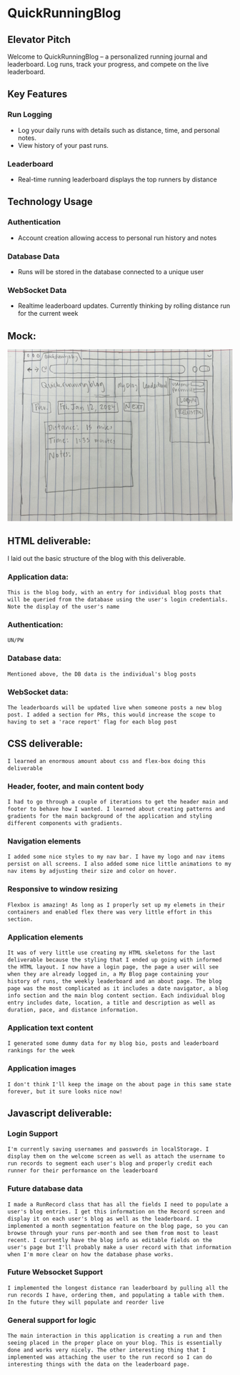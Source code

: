 # QuickRunningBlog
## Elevator Pitch
Welcome to QuickRunningBlog – a personalized running journal and leaderboard. Log runs, track your progress, and compete on the live leaderboard.
## Key Features
### Run Logging
- Log your daily runs with details such as distance, time, and personal notes.
- View history of your past runs.
### Leaderboard
- Real-time running leaderboard displays the top runners by distance
## Technology Usage
### Authentication
- Account creation allowing access to personal run history and notes
### Database Data
- Runs will be stored in the database connected to a unique user
### WebSocket Data
- Realtime leaderboard updates. Currently thinking by rolling distance run for the current week
## Mock:
![Mockup](images/mock.jpeg)


## HTML deliverable:
I laid out the basic structure of the blog with this deliverable. 
### Application data:
    This is the blog body, with an entry for individual blog posts that will be queried from the database using the user's login credentials. Note the display of the user's name
### Authentication:
    UN/PW
### Database data:
    Mentioned above, the DB data is the individual's blog posts
### WebSocket data: 
    The leaderboards will be updated live when someone posts a new blog post. I added a section for PRs, this would increase the scope to having to set a 'race report' flag for each blog post

## CSS deliverable:
    I learned an enormous amount about css and flex-box doing this deliverable
### Header, footer, and main content body
    I had to go through a couple of iterations to get the header main and footer to behave how I wanted. I learned about creating patterns and gradients for the main background of the application and styling different components with gradients.
### Navigation elements
    I added some nice styles to my nav bar. I have my logo and nav items persist on all screens. I also added some nice little animations to my nav items by adjusting their size and color on hover.
### Responsive to window resizing
    Flexbox is amazing! As long as I properly set up my elemets in their containers and enabled flex there was very little effort in this section.
### Application elements
    It was of very little use creating my HTML skeletons for the last deliverable because the styling that I ended up going with informed the HTML layout. I now have a login page, the page a user will see when they are already logged in, a My Blog page containing your history of runs, the weekly leaderboard and an about page. The blog page was the most complicated as it includes a date navigator, a blog info section and the main blog content section. Each individual blog entry includes date, location, a title and description as well as duration, pace, and distance information.
### Application text content
    I generated some dummy data for my blog bio, posts and leaderboard rankings for the week
### Application images
    I don't think I'll keep the image on the about page in this same state forever, but it sure looks nice now!

## Javascript deliverable:
### Login Support
    I'm currently saving usernames and passwords in localStorage. I display them on the welcome screen as well as attach the username to run records to segment each user's blog and properly credit each runner for their performance on the leaderboard
### Future database data
    I made a RunRecord class that has all the fields I need to populate a user's blog entries. I get this information on the Record screen and display it on each user's blog as well as the leaderboard. I implemented a month segmentation feature on the blog page, so you can browse through your runs per-month and see them from most to least recent. I currently have the blog info as editable fields on the user's page but I'll probably make a user record with that information when I'm more clear on how the database phase works.
### Future Websocket Support
    I implemented the longest distance ran leaderboard by pulling all the run records I have, ordering them, and populating a table with them. In the future they will populate and reorder live
### General support for logic
    The main interaction in this application is creating a run and then seeing placed in the proper place on your blog. This is essentially done and works very nicely. The other interesting thing that I implemented was attaching the user to the run record so I can do interesting things with the data on the leaderboard page.